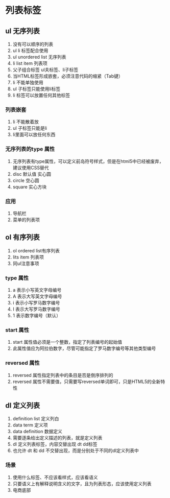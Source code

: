 # 列表标签
## ul 无序列表
1. 没有可以顺序的列表
1. ul li 标签配合使用
1. ul unordered list 无序列表
1. li list item 列表项
1. 父子组合标签 ul夫标签、li子标签
1. 当HTML标签形成嵌套，必须注意代码的缩紧（Tab键）
1. li 不能单独使用
1. ul 子标签只能使用li标签
1. li 标签可以放置任何其他标签
### 列表嵌套
1. li 不能散着放
1. ul 子标签只能是li
1. li里面可以放任何东西
### 无序列表的type 属性
1. 无序列表有type属性，可以定义前岛符号样式，但是在html5中已经被废弃，建议使用CSS替代
1. disc 默认值 实心圆
1. circle  空心圆
1. square 实心方块
### 应用
1. 导航栏
1. 菜单的列表项

## ol 有序列表
1. ol ordered list有序列表 
1. lits item 列表项
1. 同ul注意事项
### type 属性
1. a 表示小写英文字母编号
1. A 表示大写英文字母编号
1. i 表示小写罗马数字编号
1. I 表示大写罗马数字编号
1. 1 表示数字编号（默认）

### start 属性
1. start 属性值必须是一个整数，指定了列表编号的起始值
1. 此属性值应为阿拉伯数字，尽管可能指定了罗马数字编号等其他类型编号

### reversed 属性
1. reversed 属性指定列表中的条目是否是倒序排列的
1. reversed 属性不需要值，只需要写reversed单词即可，只是HTML5的全新特性


## dl 定义列表
1. definition list 定义列白
1. data term 定义项
1. data definition 数据定义
1. 需要逐条给出定义描述的列表，就是定义列表
1. dl 定义列表标签，内容交替出现 dt dd标签
1. 也允许 dt 和 dd 不交替出现，而是分别处于不同的dl定义列表中
### 场景
1. 使用什么标签、不应该看样式，应该看语义
1. 只要语义上有解释说明含义的文字，且为列表形态，应该使用定义列表
1. 电商底部